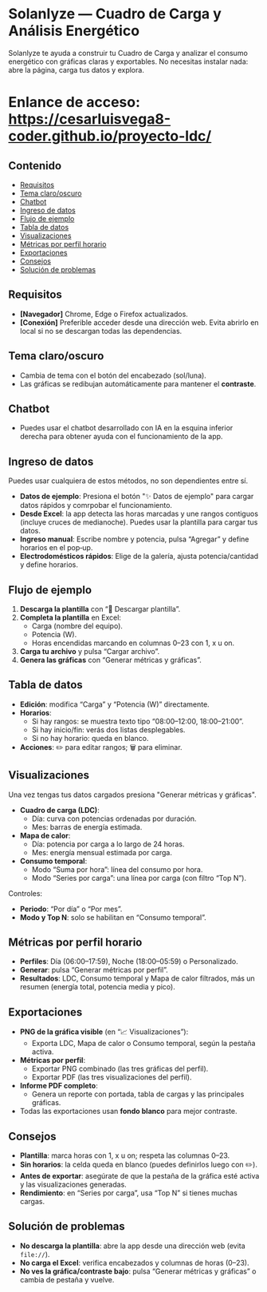 # Solanlyze — Cuadro de Carga y Análisis Energético

Solanlyze te ayuda a construir tu Cuadro de Carga y analizar el consumo energético con gráficas claras y exportables. No necesitas instalar nada: abre la página, carga tus datos y explora.

# Enlance de acceso: https://cesarluisvega8-coder.github.io/proyecto-ldc/

## Contenido
- [Requisitos](#requisitos)
- [Tema claro/oscuro](#tema-clarooscuro)
- [Chatbot](#chatbot)
- [Ingreso de datos](#ingreso-de-datos)
- [Flujo de ejemplo](#flujo-de-ejemplo)
- [Tabla de datos](#tabla-de-datos)
- [Visualizaciones](#visualizaciones)
- [Métricas por perfil horario](#métricas-por-perfil-horario)
- [Exportaciones](#exportaciones)
- [Consejos](#consejos)
- [Solución de problemas](#solución-de-problemas)

## Requisitos
- **[Navegador]** Chrome, Edge o Firefox actualizados.
- **[Conexión]** Preferible acceder desde una dirección web. Evita abrirlo en local si no se descargan todas las dependencias.

## Tema claro/oscuro
- Cambia de tema con el botón del encabezado (sol/luna).
- Las gráficas se redibujan automáticamente para mantener el **contraste**.

## Chatbot
- Puedes usar el chatbot desarrollado con IA en la esquina inferior derecha para obtener ayuda con el funcionamiento de la app.

## Ingreso de datos
Puedes usar cualquiera de estos métodos, no son dependientes entre sí.
- **Datos de ejemplo**: Presiona el botón "✨ Datos de ejemplo" para cargar datos rápidos y comrpobar el funcionamiento.
- **Desde Excel**: la app detecta las horas marcadas y une rangos contiguos (incluye cruces de medianoche). Puedes usar la plantilla para cargar tus datos.
- **Ingreso manual**: Escribe nombre y potencia, pulsa “Agregar” y define horarios en el pop‑up.
- **Electrodomésticos rápidos**: Elige de la galería, ajusta potencia/cantidad y define horarios.

## Flujo de ejemplo
1. **Descarga la plantilla** con “📄 Descargar plantilla”.
2. **Completa la plantilla** en Excel:
   - Carga (nombre del equipo).
   - Potencia (W).
   - Horas encendidas marcando en columnas 0–23 con 1, x u on.
3. **Carga tu archivo** y pulsa “Cargar archivo”.
4. **Genera las gráficas** con “Generar métricas y gráficas”.


## Tabla de datos
- **Edición**: modifica “Carga” y “Potencia (W)” directamente.
- **Horarios**:
  - Si hay rangos: se muestra texto tipo “08:00–12:00, 18:00–21:00”.
  - Si hay inicio/fin: verás dos listas desplegables.
  - Si no hay horario: queda en blanco.
- **Acciones**: ✏️ para editar rangos; 🗑 para eliminar.

## Visualizaciones
Una vez tengas tus datos cargados presiona "Generar métricas y gráficas".
- **Cuadro de carga (LDC)**:
  - Día: curva con potencias ordenadas por duración.
  - Mes: barras de energía estimada.
- **Mapa de calor**:
  - Día: potencia por carga a lo largo de 24 horas.
  - Mes: energía mensual estimada por carga.
- **Consumo temporal**:
  - Modo “Suma por hora”: línea del consumo por hora.
  - Modo “Series por carga”: una línea por carga (con filtro “Top N”).

Controles:
- **Periodo**: “Por día” o “Por mes”.
- **Modo y Top N**: solo se habilitan en “Consumo temporal”.

## Métricas por perfil horario
- **Perfiles**: Día (06:00–17:59), Noche (18:00–05:59) o Personalizado.
- **Generar**: pulsa “Generar métricas por perfil”.
- **Resultados**: LDC, Consumo temporal y Mapa de calor filtrados, más un resumen (energía total, potencia media y pico).

## Exportaciones
- **PNG de la gráfica visible** (en “📈 Visualizaciones”):
  - Exporta LDC, Mapa de calor o Consumo temporal, según la pestaña activa.
- **Métricas por perfil**:
  - Exportar PNG combinado (las tres gráficas del perfil).
  - Exportar PDF (las tres visualizaciones del perfil).
- **Informe PDF completo**:
  - Genera un reporte con portada, tabla de cargas y las principales gráficas.
- Todas las exportaciones usan **fondo blanco** para mejor contraste.


## Consejos
- **Plantilla**: marca horas con 1, x u on; respeta las columnas 0–23.
- **Sin horarios**: la celda queda en blanco (puedes definirlos luego con ✏️).
- **Antes de exportar**: asegúrate de que la pestaña de la gráfica esté activa y las visualizaciones generadas.
- **Rendimiento**: en “Series por carga”, usa “Top N” si tienes muchas cargas.

## Solución de problemas
- **No descarga la plantilla**: abre la app desde una dirección web (evita `file://`). 
- **No carga el Excel**: verifica encabezados y columnas de horas (0–23).
- **No ves la gráfica/contraste bajo**: pulsa “Generar métricas y gráficas” o cambia de pestaña y vuelve.